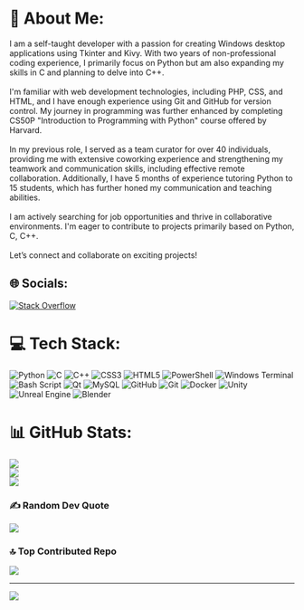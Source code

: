 # 💫 About Me:
I am a self-taught developer with a passion for creating Windows desktop applications using Tkinter and Kivy. With two years of non-professional coding experience, I primarily focus on Python but am also expanding my skills in C and planning to delve into C++.<br><br>I'm familiar with web development technologies, including PHP, CSS, and HTML, and I have enough experience using Git and GitHub for version control. My journey in programming was further enhanced by completing CS50P "Introduction to Programming with Python" course offered by Harvard.<br><br>In my previous role, I served as a team curator for over 40 individuals, providing me with extensive coworking experience and strengthening my teamwork and communication skills, including effective remote collaboration. Additionally, I have 5 months of experience tutoring Python to 15 students, which has further honed my communication and teaching abilities.<br><br>I am actively searching for job opportunities and thrive in collaborative environments. I'm eager to contribute to projects primarily based on Python, C, C++.<br><br>Let’s connect and collaborate on exciting projects!


## 🌐 Socials:
[![Stack Overflow](https://img.shields.io/badge/-Stackoverflow-FE7A16?logo=stack-overflow&logoColor=white)](https://stackoverflow.com/users/user:19846209) 

# 💻 Tech Stack:
![Python](https://img.shields.io/badge/python-3670A0?style=for-the-badge&logo=python&logoColor=ffdd54) ![C](https://img.shields.io/badge/c-%2300599C.svg?style=for-the-badge&logo=c&logoColor=white) ![C++](https://img.shields.io/badge/c++-%2300599C.svg?style=for-the-badge&logo=c%2B%2B&logoColor=white) ![CSS3](https://img.shields.io/badge/css3-%231572B6.svg?style=for-the-badge&logo=css3&logoColor=white) ![HTML5](https://img.shields.io/badge/html5-%23E34F26.svg?style=for-the-badge&logo=html5&logoColor=white) ![PowerShell](https://img.shields.io/badge/PowerShell-%235391FE.svg?style=for-the-badge&logo=powershell&logoColor=white) ![Windows Terminal](https://img.shields.io/badge/Windows%20Terminal-%234D4D4D.svg?style=for-the-badge&logo=windows-terminal&logoColor=white) ![Bash Script](https://img.shields.io/badge/bash_script-%23121011.svg?style=for-the-badge&logo=gnu-bash&logoColor=white) ![Qt](https://img.shields.io/badge/Qt-%23217346.svg?style=for-the-badge&logo=Qt&logoColor=white) ![MySQL](https://img.shields.io/badge/mysql-4479A1.svg?style=for-the-badge&logo=mysql&logoColor=white) ![GitHub](https://img.shields.io/badge/github-%23121011.svg?style=for-the-badge&logo=github&logoColor=white) ![Git](https://img.shields.io/badge/git-%23F05033.svg?style=for-the-badge&logo=git&logoColor=white) ![Docker](https://img.shields.io/badge/docker-%230db7ed.svg?style=for-the-badge&logo=docker&logoColor=white) ![Unity](https://img.shields.io/badge/unity-%23000000.svg?style=for-the-badge&logo=unity&logoColor=white) ![Unreal Engine](https://img.shields.io/badge/unrealengine-%23313131.svg?style=for-the-badge&logo=unrealengine&logoColor=white) ![Blender](https://img.shields.io/badge/blender-%23F5792A.svg?style=for-the-badge&logo=blender&logoColor=white)
# 📊 GitHub Stats:
![](https://github-readme-stats.vercel.app/api?username=DSH-codes&theme=transparent&hide_border=false&include_all_commits=false&count_private=false)<br/>
![](https://github-readme-streak-stats.herokuapp.com/?user=DSH-codes&theme=transparent&hide_border=false)<br/>
![](https://github-readme-stats.vercel.app/api/top-langs/?username=DSH-codes&theme=transparent&hide_border=false&include_all_commits=false&count_private=false&layout=compact)

### ✍️ Random Dev Quote
![](https://quotes-github-readme.vercel.app/api?type=horizontal&theme=radical)

### 🔝 Top Contributed Repo
![](https://github-contributor-stats.vercel.app/api?username=DSH-codes&limit=5&theme=dark&combine_all_yearly_contributions=true)

---
[![](https://visitcount.itsvg.in/api?id=DSH-codes&icon=0&color=0)](https://visitcount.itsvg.in)

<!-- Proudly created with GPRM ( https://gprm.itsvg.in ) -->
